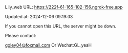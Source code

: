 Lily_web URL: https://222f-61-165-102-156.ngrok-free.app

Updated at: 2024-12-06 09:19:03

If you cannot open this URL, the server might be down.

Please contact: 

goley04@foxmail.com Or Wechat:GL_yeaH